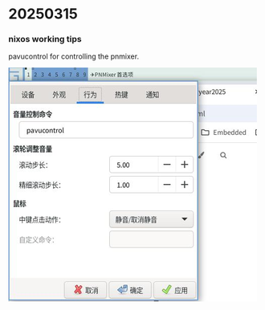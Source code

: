 # 20250315
### nixos working tips
pavucontrol for controlling the pnmixer.   


![./images/2025_03_17_19_57_20_495x466.jpg](./images/2025_03_17_19_57_20_495x466.jpg)

